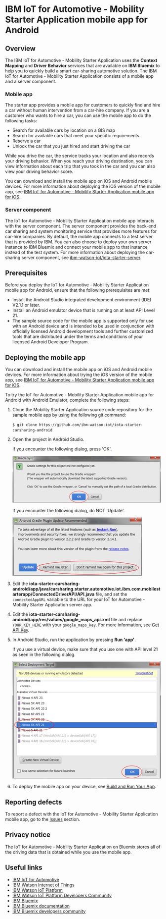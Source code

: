# IBM IoT for Automotive - Mobility Starter Application mobile app for Android


## Overview
The IBM IoT for Automotive - Mobility Starter Application uses the **Context Mapping** and **Driver Behavior** services that are available on **IBM Bluemix** to help you to quickly build a smart car-sharing automotive solution. The IBM IoT for Automotive - Mobility Starter Application consists of a mobile app and a server component.

### Mobile app
The starter app provides a mobile app for customers to quickly find and hire a car without human intervention from a car-hire company. If you are a customer who wants to hire a car, you can use the mobile app to do the following tasks:

- Search for available cars by location on a GIS map
- Search for available cars that meet your specific requirements
- Reserve a car 
- Unlock the car that you just hired and start driving the car
 
While you drive the car, the service tracks your location and also records your driving behavior. When you reach your driving destination, you can view information about each trip that you took in the car and you can also view your driving behavior score.

You can download and install the mobile app on iOS and Android mobile devices. For more information about deploying the iOS version of the mobile app, see [IBM IoT for Automotive - Mobility Starter Application mobile app for iOS](https://github.com/ibm-watson-iot/iota-starter-carsharing/blob/master/README.md).

### Server component
The IoT for Automotive - Mobility Starter Application mobile app interacts with the server component. The server component provides the back-end car sharing and system monitoring service that provides more features for car-hire companies. By default, the mobile app connects to a test server that is provided by IBM. You can also choose to deploy your own server instance to IBM Bluemix and connect your mobile app to that instance instead of the test system. For more information about deploying the car-sharing server component, see [ibm-watson-iot/iota-starter-server](https://github.com/ibm-watson-iot/iota-starter-server).


## Prerequisites

Before you deploy the IoT for Automotive - Mobility Starter Application mobile app for Android, ensure that the following prerequisites are met:

- Install the Android Studio integrated development environment (IDE) V2.1.1 or later.
- Install an Android emulator device that is running on at least API Level 21.
- The sample source code for the mobile app is supported only for use with an Android device and is intended to be used in conjunction with officially licensed Android development tools and further customized tools that are distributed under the terms and conditions of your licensed Android Developer Program.


## Deploying the mobile app

You can download and install the mobile app on iOS and Android mobile devices. For more information about trying the iOS version of the mobile app, see [IBM IoT for Automotive - Mobility Starter Application mobile app for iOS](https://github.com/ibm-watson-iot/iota-starter-carsharing).

To try the IoT for Automotive - Mobility Starter Application mobile app for Android with Android Emulator, complete the following steps:

1. Clone the Mobility Starter Application source code repository for the sample mobile app by using the following git command:    

    ```$ git clone https://github.com/ibm-watson-iot/iota-starter-carsharing-android```  

2. Open the project in Android Studio.

    If you encounter the following dialog, press 'OK'.    
     
    ![Gradle Sync Dialog](GradleSync.jpg)    
     
    If you encounter the following dialog, do NOT 'Update'.    
 
    ![Gradle Plugin Update Dialog](GradlePluginUpdate.jpg)    

3. Edit the **iota-starter-carsharing-android/app/java/carsharing.starter.automotive.iot.ibm.com.mobilestarterapp/ConnectedDriverAPI/API.java** file, and set the `connectedAppURL` variable to the URL for your IoT for Automotive - Mobility Starter Application server app.
4. Edit the **iota-starter-carsharing-android/app/res/values/google_maps_api.xml** file and replace `YOUR_KEY_HERE` with your `google_maps_key`. For more information, see [Get API Key](https://developers.google.com/maps/documentation/android-api/signup).

5. In Android Studio, run the application by pressing **Run 'app'**.

    If you use a virtual device, make sure that you use one with API level 21 as seen in the following dialog.

    ![Deployment Target](DeploymentTarget.jpg)

6. To deploy the mobile app on your device, see [Build and Run Your App](https://developer.android.com/studio/run/index.html).

## Reporting defects
To report a defect with the IoT for Automotive - Mobility Starter Application mobile app, go to the [Issues](https://github.com/ibm-watson-iot/iota-starter-carsharing-android/issues) section.

## Privacy notice
The IoT for Automotive - Mobility Starter Application on Bluemix stores all of the driving data that is obtained while you use the mobile app.

## Useful links

- [IBM IoT for Automotive](http://www.ibm.com/internet-of-things/iot-industry/iot-automotive)
- [IBM Watson Internet of Things](http://www.ibm.com/internet-of-things/)  
- [IBM Watson IoT Platform](http://www.ibm.com/internet-of-things/iot-solutions/watson-iot-platform/)   
- [IBM Watson IoT Platform Developers Community](https://developer.ibm.com/iotplatform/)
- [IBM Bluemix](https://bluemix.net/)  
- [IBM Bluemix documentation](https://www.ng.bluemix.net/docs/)  
- [IBM Bluemix developers community](http://developer.ibm.com/bluemix) 
